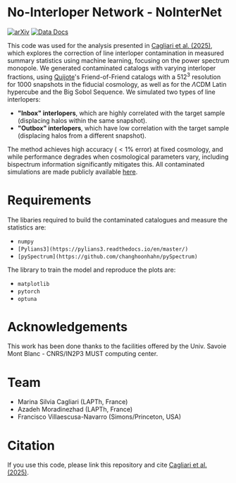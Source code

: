 # No-Interloper Network - NoInterNet

[![arXiv](https://img.shields.io/badge/arXiv-2204.13713-b31b1b.svg)](https://arxiv.org/abs/2504.06919)
[![Data Docs](https://img.shields.io/badge/Data%20docs-available-blue.svg)](https://quijote-simulations.readthedocs.io/en/latest/interlopers.html)

This code was used for the analysis presented in [Cagliari et al. (2025)](https://arxiv.org/abs/2504.06919), which explores the correction of line interloper contamination in measured summary statistics using machine learning, focusing on the power spectrum monopole. We generated contaminated catalogs with varying interloper fractions, using [Quijote](https://quijote-simulations.readthedocs.io/en/latest/index.html)'s Friend-of-Friend catalogs with a $512^3$ resolution for $1000$ snapshots in the fiducial cosmology, as well as for the $\Lambda$CDM Latin hypercube and the Big Sobol Sequence. We simulated two types of line interlopers:  

- **"Inbox" interlopers**, which are highly correlated with the target sample (displacing halos within the same snapshot).  
- **"Outbox" interlopers**, which have low correlation with the target sample (displacing halos from a different snapshot).  

The method achieves high accuracy ($<1\%$ error) at fixed cosmology, and while performance degrades when cosmological parameters vary, including bispectrum information significantly mitigates this. All contaminated simulations are made publicly available [here](https://quijote-simulations.readthedocs.io/en/latest/interlopers.html).

# Requirements

The libaries required to build the contaminated catalogues and measure the statistics are:

- `numpy`
- `[Pylians3](https://pylians3.readthedocs.io/en/master/)`
- `[pySpectrum](https://github.com/changhoonhahn/pySpectrum)`

The library to train the model and reproduce the plots are:

- `matplotlib`
- `pytorch`
- `optuna`

# Acknowledgements

This work has been done thanks to the facilities offered by the Univ. Savoie Mont Blanc - CNRS/IN2P3 MUST computing center.

# Team

- Marina Silvia Cagliari (LAPTh, France)
- Azadeh Moradinezhad (LAPTh, France)
- Francisco Villaescusa-Navarro (Simons/Princeton, USA)

# Citation

If you use this code, please link this repository and cite [Cagliari et al. (2025)](https://arxiv.org/abs/2504.06919). 